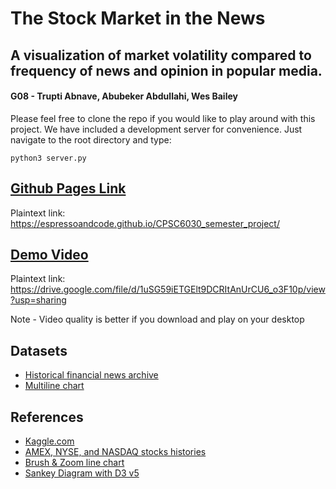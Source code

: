# The Stock Market in the News
## A visualization of market volatility compared to frequency of news and opinion in popular media.

####  G08 - Trupti Abnave, Abubeker Abdullahi, Wes Bailey

Please feel free to clone the repo if you would like to play around with this project. We have included a development server for convenience. Just navigate to the root directory and type:

```
python3 server.py
```

## [Github Pages Link](https://espressoandcode.github.io/CPSC6030_semester_project/)
Plaintext link: https://espressoandcode.github.io/CPSC6030_semester_project/

## [Demo Video](https://drive.google.com/file/d/1uSG59iETGElt9DCRItAnUrCU6_o3F10p/view?usp=sharing)
Plaintext link: https://drive.google.com/file/d/1uSG59iETGElt9DCRItAnUrCU6_o3F10p/view?usp=sharing

Note - Video quality is better if you download and play on your desktop

## Datasets

- [Historical financial news archive](https://www.kaggle.com/gennadiyr/us-equities-news-data)
- [Multiline chart](https://bl.ocks.org/LemoNode/a9dc1a454fdc80ff2a738a9990935e9d)

## References

- [Kaggle.com](https://www.kaggle.com/)
- [AMEX, NYSE, and NASDAQ stocks histories](https://www.kaggle.com/qks1lver/amex-nyse-nasdaq-stock-histories)
- [Brush & Zoom line chart](https://bl.ocks.org/EfratVil/92f894ac0ba265192411e73f633a3e2f)
- [Sankey Diagram with D3 v5](https://bl.ocks.org/d3noob/5ba21a90a721cb19a47ff14c9513e43a)
